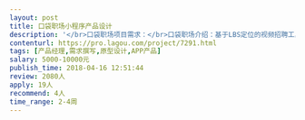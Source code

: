 ```yaml
---                
layout: post       
title: 口袋职场小程序产品设计           
description: '</br>口袋职场项目需求：</br>口袋职场介绍：基于LBS定位的视频招聘工具。</br>产品功能点： LBS、 视频面试、 面试红包</br>工作职责：梳理产品逻辑，形成高质量原型交互图，项目架构图、产品流程图、可交互产品需求文档。</br>专家要求： 一线互联网大公司富有经验的产品经理。</br>'     
contenturl: https://pro.lagou.com/project/7291.html      
tags: [产品经理,需求撰写,原型设计,APP产品]            
salary: 5000-10000元          
publish_time: 2018-04-16 12:51:44         
review: 2080人                   
apply: 19人                   
recommend: 4人                   
time_range: 2-4周              
---                 
```

